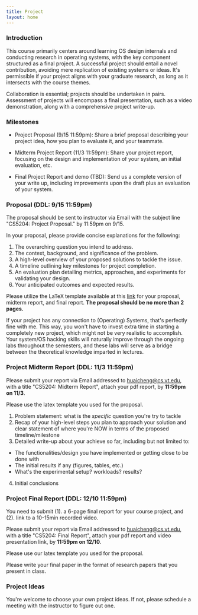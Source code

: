 ```yaml
---
title: Project
layout: home
---
```


### Introduction

This course primarily centers around learning OS design internals and
conducting research in operating systems, with the key component structured as
a final project. A successful project should entail a novel contribution,
avoiding mere replication of existing systems or ideas. It's permissible if
your project aligns with your graduate research, as long as it intersects with
the course themes.

Collaboration is essential; projects should be undertaken in pairs. Assessment
of projects will encompass a final presentation, such as a video demonstration,
along with a comprehensive project write-up.

### Milestones

- Project Proposal (9/15 11:59pm): Share a brief proposal describing your
  project idea, how you plan to evaluate it, and your teammate.

- Midterm Project Report (11/3 11:59pm): Share your project report, focusing on
  the design and implementation of your system, an initial evaluation, etc.

- Final Project Report and demo (TBD): Send us a complete version of your write
  up, including improvements upon the draft plus an evaluation of your system.


### Proposal (DDL: 9/15 11:59pm)

The proposal should be sent to instructor via Email with the subject line
"CS5204: Project Proposal." by 11:59pm on 9/15.

In your proposal, please provide concise explanations for the following:

1. The overarching question you intend to address.
2. The context, background, and significance of the problem.
3. A high-level overview of your proposed solutions to tackle the issue.
4. A timeline outlining key milestones for project completion.
5. An evaluation plan detailing metrics, approaches, and experiments for
   validating your design.
6. Your anticipated outcomes and expected results.

Please utilize the LaTeX template available at this
[link](https://github.com/huaicheng/cs6204proj) for your proposal, midterm
report, and final report. **The proposal should be no more than 2 pages.**

If your project has any connection to (Operating) Systems, that's perfectly
fine with me. This way, you won't have to invest extra time in starting a
completely new project, which might not be very realistic to accomplish. Your
system/OS hacking skills will naturally improve through the ongoing labs
throughout the semesters, and these labs will serve as a bridge between the
theoretical knowledge imparted in lectures.

### Project Midterm Report (DDL: 11/3 11:59pm)

Please submit your report via Email addressed to huaicheng@cs.vt.edu, with a
title "CS5204: Midterm Report", attach your pdf report, by **11:59pm on 11/3**.

Please use the latex template you used for the proposal.

1. Problem statement: what is the *specific* question you're try to tackle
2. Recap of your high-level steps you plan to approach your solution and clear
   statement of where you're NOW in terms of the proposed timeline/milestone
3. Detailed write-up about your achieve so far, including but not limited to:
  - The functionalities/design you have implemented or getting close to be done
    with
  - The initial results if any (figures, tables, etc.)
  - What's the experimental setup? workloads? results?
4. Initial conclusions


### Project Final Report (DDL: 12/10 11:59pm)

You need to submit (1). a 6-page final report for your course project, and (2).
link to a 10-15min recorded video.

Please submit your report via Email addressed to huaicheng@cs.vt.edu, with a
title "CS5204: Final Report", attach your pdf report and video presentation
link, by **11:59pm on 12/10**.

Please use our latex template you used for the proposal.

Please write your final paper in the format of research papers that you present
in class.


### Project Ideas

You're welcome to choose your own project ideas. If not, please schedule a
meeting with the instructor to figure out one.
